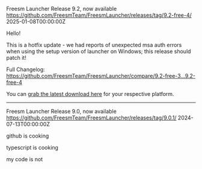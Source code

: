 Freesm Launcher Release 9.2, now available
https://github.com/FreesmTeam/FreesmLauncher/releases/tag/9.2-free-4/
2025-01-08T00:00:00Z

<p>Hello!</p> <p>This is a hotfix update - we had reports of unexpected msa auth errors when using the setup version of launcher on Windows; this release should patch it!</p> <p>Full Changelog: <a href="https://github.com/FreesmTeam/FreesmLauncher/compare/9.2-free-3...9.2-free-4">https://github.com/FreesmTeam/FreesmLauncher/compare/9.2-free-3...9.2-free-4</a></p> <p>You can <a href="https://freesmlauncher.windstone.space/downloads">grab the latest download here</a> for your respective platform.</p> 

---

Freesm Launcher Release 9.0, now available
https://github.com/FreesmTeam/FreesmLauncher/releases/tag/9.0.1/
2024-07-13T00:00:00Z

<p>github is cooking</p>
<p>typescript is cooking</p>
<p>my code is not</p>
